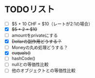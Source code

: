 # TODOリスト
 - [ ] $5 + 10 CHF = $10（レートが2:1の場合）
 - [x] ~~$5 * 2 = $10~~
 - [ ] amountをprivateにする
 - [x] ~~Dollarの副作用どうする？~~
 - [ ] Moneyの丸め処理どうする？
 - [x] ~~euquals()~~
 - [ ] hashCode()
 - [ ] nullとの等価性比較
 - [ ] 他のオブジェクトとの等価性比較